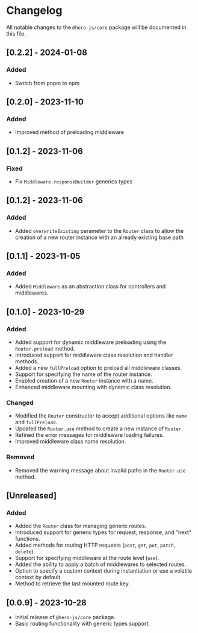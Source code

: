 # Changelog

All notable changes to the `@hero-js/core` package will be documented in this file.

## [0.2.2] - 2024-01-08

### Added

- Switch from pnpm to npm

## [0.2.0] - 2023-11-10

### Added

- Improved method of preloading middleware

## [0.1.2] - 2023-11-06

### Fixed

- Fix `Middleware.responseBuilder` generics types

## [0.1.2] - 2023-11-06

### Added

- Added `overwriteExisting` parameter to the `Router` class to allow the creation of a new router instance with an already existing base path

## [0.1.1] - 2023-11-05

### Added

- Added `Middleware` as an abstraction class for controllers and middlewares.

## [0.1.0] - 2023-10-29

### Added

- Added support for dynamic middleware preloading using the `Router.preload` method.
- Introduced support for middleware class resolution and handler methods.
- Added a new `fullPreload` option to preload all middleware classes.
- Support for specifying the name of the router instance.
- Enabled creation of a new `Router` instance with a name.
- Enhanced middleware mounting with dynamic class resolution.

### Changed

- Modified the `Router` constructor to accept additional options like `name` and `fullPreload`.
- Updated the `Router.use` method to create a new instance of `Router`.
- Refined the error messages for middleware loading failures.
- Improved middleware class name resolution.

### Removed

- Removed the warning message about invalid paths in the `Router.use` method.

## [Unreleased]

### Added

- Added the `Router` class for managing generic routes.
- Introduced support for generic types for request, response, and "next" functions.
- Added methods for routing HTTP requests (`post`, `get`, `put`, `patch`, `delete`).
- Support for specifying middleware at the route level (`use`).
- Added the ability to apply a batch of middlewares to selected routes.
- Option to specify a custom context during instantiation or use a volatile context by default.
- Method to retrieve the last mounted route key.

## [0.0.9] - 2023-10-28

- Initial release of `@hero-js/core` package.
- Basic routing functionality with generic types support.
